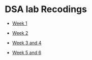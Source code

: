 # DSA lab Recodings 

- [Week 1](https://web.microsoftstream.com/video/8f0c199c-171c-4bbb-95a0-46a22075f1e9)

- [Week 2](https://web.microsoftstream.com/video/d969e420-6263-4d5b-8ea0-ba4db50d24c1)

- [Week 3 and 4](https://web.microsoftstream.com/video/93cd4825-3bd8-4f8c-9cd6-3d39a053982b)

- [Week 5 and 6](https://web.microsoftstream.com/video/9aaf9bd2-58ac-4078-8c82-528e627eedeb)
